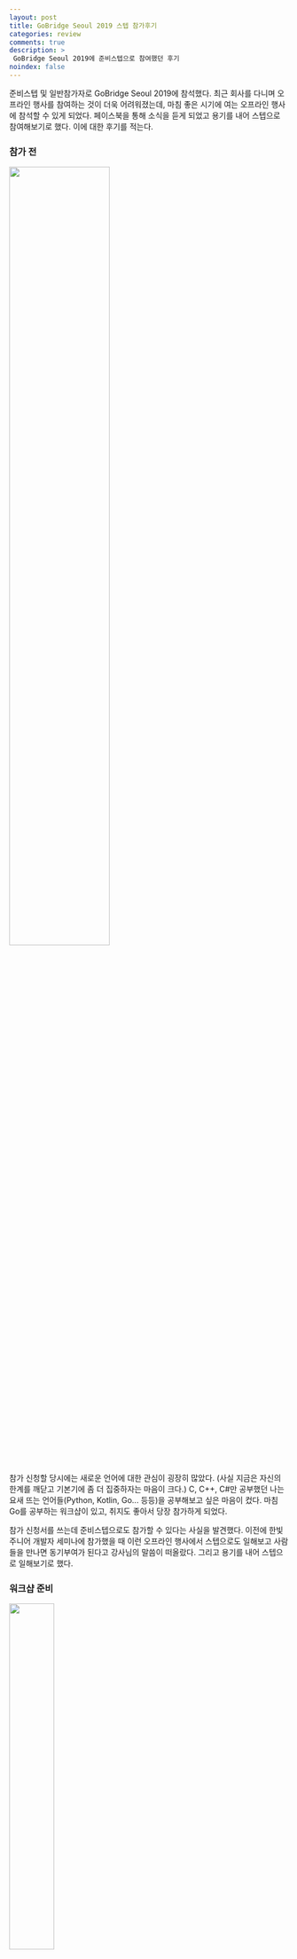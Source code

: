 ```yaml
---
layout: post
title: GoBridge Seoul 2019 스텝 참가후기
categories: review
comments: true
description: >
 GoBridge Seoul 2019에 준비스텝으로 참여했던 후기
noindex: false
---
```


준비스텝 및 일반참가자로 GoBridge Seoul 2019에 참석했다. 최근 회사를 다니며 오프라인 행사를 참여하는 것이 더욱 어려워졌는데, 마침 좋은 시기에 여는 오프라인 행사에 참석할 수 있게 되었다. 페이스북을 통해 소식을 듣게 되었고 용기를 내어 스텝으로 참여해보기로 했다. 이에 대한 후기를 적는다. 


### 참가 전

<img src="https://bit.ly/2kZJAfv" width="60%">

참가 신청할 당시에는 새로운 언어에 대한 관심이 굉장히 많았다. (사실 지금은 자신의 한계를 깨닫고 기본기에 좀 더 집중하자는 마음이 크다.) C, C++, C#만 공부했던 나는 요새 뜨는 언어들(Python, Kotlin, Go... 등등)을 공부해보고 싶은 마음이 컸다. 마침 Go를 공부하는 워크샵이 있고, 취지도 좋아서 당장 참가하게 되었다.

참가 신청서를 쓰는데 준비스텝으로도 참가할 수 있다는 사실을 발견했다. 이전에 한빛 주니어 개발자 세미나에 참가했을 때 이런 오프라인 행사에서 스텝으로도 일해보고 사람들을 만나면 동기부여가 된다고 강사님의 말씀이 떠올랐다. 그리고 용기를 내어 스텝으로 일해보기로 했다.


### 워크샵 준비

<img src="https://bit.ly/2m4A6Qn" width="40%">

행사 전까지는 매 주말 시간이 되는 날엔 회의에 참석하여 어떤 식으로 행사를 이끌어갈지, 필요한 건 무엇인지 이야기했다. 스텝은 처음이어서 처음엔 다른 분들이 하는 일이나 말을 살펴보는 작업을 했다. 후반부에는 나도 의견을 많이 내보았다.  

<img src="https://bit.ly/2m45U7Y" width="55%"> <img src="https://bit.ly/2l0oIoz" width="31%"> 

그리고 포스터를 담당하여 만들었는데, 조금 작지만 유광으로 뽑아서 실물이 굉장히 멋지게 나왔다. 하지만 금융건물이다보니 건물 내부까지도 보안이 철저해서 딱히 포스터를 많이 붙이지 못했다. 그 점은 조금 아쉬웠다. 행사 당일, 스텝와 코치들은 조금 일찍 모였다. 뱅크샐러드 사무실에 처음 가봤는데 확실히 요즘 핫한 어플을 운영하는 회사답게 젊은 분위기가 가득했다. 전체적으로 초록색이 많아서 산뜻한 느낌이 들었고, 빈백과 안마기가 편안한 분위기였다. 

빠르게 다과를 준비하고, 취소자들이 꽤 있어서 조편성을 잠시 다듬었다. 그 후 조끼리 어느 공간을 사용할지 정하고, 참가자들을 맞을 준비를 했다. 확실히 다양하고 많은 사람들이 한자리에 모이다보니, 공지된 시간보다 일찍 오시는 분부터 행사 시작 후 오시는 분까지 다양했다. 행사장소 앞에 앉아 참가자들 안내를 하는데 참석선물인 컵을 받으시고 모두 좋아하셔서 기분이 좋았다.


### 워크샵 참가

<img src="https://bit.ly/2m0U1jl" width="60%">

우리 조는 어느정도 코딩을 접해본 분들이 모인 조였다. 가볍게 자기소개를 하고 변수부터 차근차근 나가는데 거의 아는 내용이었지만 문법을 익혀나가는 과정 중 Go언어가 어떤 언어인지 대강 윤곽이 그려졌다. 하지만 여전히 이해가 안가는 것이 있다. 변수 작성이나 세미콜론, 조건문 등은 여러 방식으로 쓸 수 있도록 문법적으로 열려있었는데, 중괄호에는 너무나 딱딱한 문법을 사용한다는 사실이다. 특히 사용하지 않는 변수나 함수, 패키지 등은 오류처리한다는 사실에 너무나도 놀랐다. 그리고 어째서 중괄호는 함수명이나 조건식 옆에 붙어있어야 하는걸까?

이러한 의문들은 둘째 날에 조금 적응이 되자 그냥 그런가보다 하고 넘어가게 되었다. 둘째 날엔 오전에 일찍 나와서 go언어의 포인터, 가변배열, 맵, 구조체 등 심화부분을 실험해보았다. 그래도 다른 언어들을 공부한 적이 있어서 빠르게 습득할 수 있었다. struct 내부에 slice로 변수를 선언하고 이를 map으로 저장하여 key값으로 불러오고, 포인터로 저장하는 실험을 함으로써 총체적으로 이해하려 했다.  이후 고루틴에 대해 개념만 익히고 시간이 없어서 실험은 해보지는 못했다. 동시성과 병렬성의  차이를 명확히 몰랐는데 교재에 자세히 적혀 있고 코치님께서 도와주셔서 어떤 개념인지 정확히 이해할 수 있게 되었다.

둘째 날 세션은 1시간 20분 정도여서 많은 걸 배우지는 못했다. 반복문에 대해 배웠는데, 신기하게도 go에는 반복문이 for문 하나뿐이다. 하지만 for 하나로도 while과 foreach가 가능하도록 만들었다. 물론 문법적으로 변화가 크지만 익숙해지면 못쓸 것도 아니었다. 언더바로 index를 대신하여 range를 지정하면 foreach와 동일하게 작동했고, 아예 조건문을 적지 않고 무한루프 내부에서 if()와 break로 빠져나온다면 while과 동일하게 작동한다. 

전체적으로 신기한 문법들이 많았다. 실습 때엔 Todo List를 웹서버를 이용하여 만들어보았다. 서버쪽에서 go가 어떤 식으로 사용되는지도 궁금했고, 개인적으로 서버단에 대한 흥미도 있어서 신청했다. 코치님께서 정말 자세히 설명해주셔서 대충은 이해할 수 있었다. 서버에 대한 흥미도를 기르고, 친밀도를 올릴 수 있는 좋은 시간이었다. 짧은 시간이었지만 이 실습을 고르길 잘했다는 생각이 들었다.


### 워크샵 뒷풀이

뒷풀이 및 네트워킹은 15명 정도가 참가하여 근처 치킨집에서 이루어졌다. ios 개발, 게임 개발, 안드로이드 개발, 웹 개발 등 다양한 환경에서 일하는 개발자분들과 공감가는 이야기와 회사 이야기 등을 나누며 새로운 것을 배우고 유대감을 쌓았다. 오프라인 행사는 시야가 넓어지는 기분이다. 내가 모르는 것들을 알고, 혹은 내가 알고 있었다고 생각하는 것들에 대한 틀을 깨주는 기회가 된다. 이런 행사가 있다는 것에 항상 고마울 따름이다.


### 스텝으로서의 소감

가장 좋았던 점은 행사 전반에 대한 이해도가 높아진다는 것이다. 첫날 세션이 끝나고 스텝과 코치가 모여 각 조가 대체적으로 어떤 분위기였는지, 어느 부분을 힘들어했는지 공유했다. 대부분 초보자 분들이라서 힘들어 했다는 의견이 있었고, 회의실에 들어가서 강의하셨던 코치 분은 조용해서 졸음이 오는 사람들이 많았다는 의견도 나왔다. 이를 다음날에 어떻게 수정하여 반영할지에 대해 잠시 토의를 하고 다음날을 위해 뒷정리를 하고 해산하였다. 이런 일련의 과정들이 쌓여서 나도 나중에 이런 행사를 주도해볼 수도 있지 않을까 하는 생각도 하게 되었다.

스텝과 코치로 만나 좀 더 네트워킹을 할 수 있는 시간이 많다는 점도 좋았다. 각지에서 열심히 살고 있는 다양한 사람들을 만나 이야기하는 것은 언제나 동기부여가 되고 힘이 된다. 후속스터디도 있다고 하니 시간이 난다면 꼭 참여해야겠다. 이번이 2회차이니 내년도에도 참가하게 된다면 코치로서 한 번 참가해보고 싶다.

코치님들께 감사하고 다음에도 이런 좋은 오프라인 행사에 참여할 수 있게 되기를 바란다.

